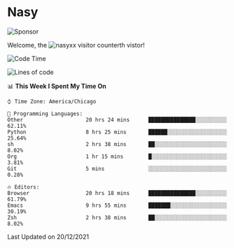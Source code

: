 # Nasy

<!--
<p align="center">
<img height="200" src="https://github-readme-stats.vercel.app/api?username=nasyxx&count_private=true&show_icons=true&theme=dracula&include_all_commits=true"/>
<img height="200" src="https://github-readme-stats.vercel.app/api/top-langs/?username=nasyxx&theme=dracula&hide=html,jupyter+notebook&count_private=true&show_icons=true"/>
</p>

  
----------------
-->

![Sponsor](https://img.shields.io/static/v1.svg?label=Sponsor&message=%E2%9D%A4&logo=GitHub&style=flat&color=pink)
 
Welcome, the ![nasyxx visitor counter](https://count.getloli.com/get/@nasyxx?theme=rule34)th vistor!
 
<!--START_SECTION:waka-->
![Code Time](http://img.shields.io/badge/Code%20Time-1%2C593%20hrs%2043%20mins-blue)

![Lines of code](https://img.shields.io/badge/From%20Hello%20World%20I%27ve%20Written-5%20Million%20lines%20of%20code-blue)

📊 **This Week I Spent My Time On** 

```text
⌚︎ Time Zone: America/Chicago

💬 Programming Languages: 
Other                    20 hrs 24 mins      ███████████████░░░░░░░░░░   62.11% 
Python                   8 hrs 25 mins       ██████░░░░░░░░░░░░░░░░░░░   25.64% 
sh                       2 hrs 38 mins       ██░░░░░░░░░░░░░░░░░░░░░░░   8.02% 
Org                      1 hr 15 mins        █░░░░░░░░░░░░░░░░░░░░░░░░   3.81% 
Git                      5 mins              ░░░░░░░░░░░░░░░░░░░░░░░░░   0.28%

🔥 Editors: 
Browser                  20 hrs 18 mins      ███████████████░░░░░░░░░░   61.79% 
Emacs                    9 hrs 55 mins       ███████░░░░░░░░░░░░░░░░░░   30.19% 
Zsh                      2 hrs 38 mins       ██░░░░░░░░░░░░░░░░░░░░░░░   8.02%

```


 Last Updated on 20/12/2021
<!--END_SECTION:waka-->

<!-- ![visitors](https://visitor-badge.laobi.icu/badge?page_id=nasyxx.nasyxx) -->
